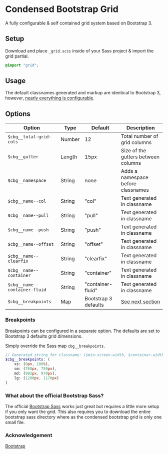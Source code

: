 # Condensed Bootstrap Grid

A fully configurable & self contained grid system based on Bootstrap 3.

## Setup

Download and place `_grid.scss` inside of your Sass project & import the grid partial.

```scss
@import "grid";
```

## Usage

The default classnames generated and markup are identical to Bootstrap 3, however, [nearly everything is configurable](#options).

## Options

|Option 		  	|Type	|Default		|Description				   		|
|---				|---	|---			|---							|
|`$cbg__total-grid-cols`	|Number	|12   			|Total number of grid columns  				|
|`$cbg__gutter`			|Length	|15px			|Size of the gutters between columns			|
|`$cbg__namespace`		|String	|none			|Adds a namespace before classnames			|
|`$cbg__name--col`   		|String	|"col"			|Text generated in classname				|
|`$cbg__name--pull`   		|String	|"pull"			|Text generated in classname				|
|`$cbg__name--push`   		|String	|"push"			|Text generated in classname				|
|`$cbg__name--offset`  		|String	|"offset"		|Text generated in classname				|
|`$cbg__name--clearfix`		|String	|"clearfix"		|Text generated in classname				|
|`$cbg__name--container`	|String	|"container"		|Text generated in classname				|
|`$cbg__name--container-fluid`	|String	|"container-fluid"	|Text generated in classname				|
|`$cbg__breakpoints`		|Map	|Bootstrap 3 defaults	|[See next section](#breakpoints)			|

### Breakpoints

Breakpoints can be configured in a separate option. The defaults are set to Bootstrap 3 defaults grid dimensions.

Simply override the Sass map `cbg__breakpoints`.

```scss
// Generated string for classname: ($min-screen-width, $container-width)
$cbg__breakpoints: (
	xs: (0px, 100%),
	sm: (768px, 750px),
	md: (992px, 970px),
	lg: (1200px, 1170px)
)
```

### What about the official Bootstrap Sass?

The official [Bootstrap Sass](https://github.com/twbs/bootstrap-sass) works just great but requires a little more setup if you only want the grid. This also requires you to download the entire bootstrap sass directory where as the condensed bootstrap grid is only one small file.

### Acknowledgement

[Bootstrap](http://getbootstrap.com/)
